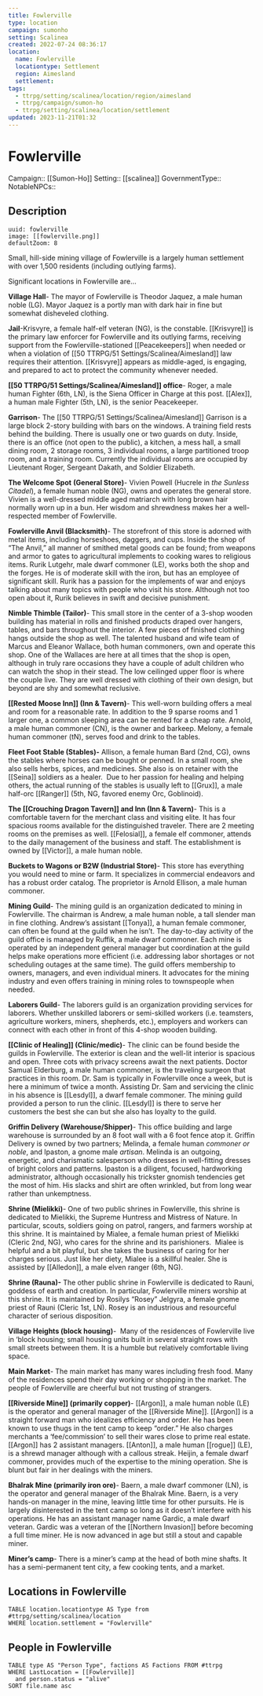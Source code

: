 ```yaml
---
title: Fowlerville
type: location
campaign: sumonho
setting: Scalinea
created: 2022-07-24 08:36:17
location:
  name: Fowlerville
  locationtype: Settlement
  region: Aimesland
  settlement: 
tags:
  - ttrpg/setting/scalinea/location/region/aimesland
  - ttrpg/campaign/sumon-ho
  - ttrpg/setting/scalinea/location/settlement
updated: 2023-11-21T01:32
---
```

# Fowlerville

Campaign:: [[Sumon-Ho]]
Setting:: [[scalinea]]
GovernmentType::
NotableNPCs::

## Description

```leaflet
uuid: fowlerville
image: [[fowlerville.png]]
defaultZoom: 8
```

Small, hill-side mining village of Fowlerville is a largely human settlement with over 1,500 residents (including outlying farms).

Significant locations in Fowlerville are…

**Village Hall**- The mayor of Fowlerville is Theodor Jaquez, a male human noble (LG). Mayor Jaquez is a portly man with dark hair in fine but somewhat disheveled clothing.

**Jail**-Krisvyre, a female half-elf veteran (NG), is the constable. [[Krisvyre]] is the primary law enforcer for Fowlerville and its outlying farms, receiving support from the Fowlerville-stationed [[Peacekeepers]] when needed or when a violation of [[50 TTRPG/51 Settings/Scalinea/Aimesland]] law requires their attention. [[Krisvyre]] appears as middle-aged, is engaging, and prepared to act to protect the community whenever needed.  

**[[50 TTRPG/51 Settings/Scalinea/Aimesland]] office**- Roger, a male human Fighter (6th, LN), is the Siena Officer in Charge at this post. [[Alex]], a human male Fighter (5th, LN), is the senior Peacekeeper. 

**Garrison**- The [[50 TTRPG/51 Settings/Scalinea/Aimesland]] Garrison is a large block 2-story building with bars on the windows. A training field rests behind the building. There is usually one or two guards on duty. Inside, there is an office (not open to the public), a kitchen, a mess hall, a small dining room, 2 storage rooms, 3 individual rooms, a large partitioned troop room, and a training room. Currently the individual rooms are occupied by Lieutenant Roger, Sergeant Dakath, and Soldier Elizabeth. 

**The Welcome Spot** **(General Store)**- Vivien Powell (Hucrele in _the Sunless Citadel_), a female human noble (NG), owns and operates the general store. Vivien is a well-dressed middle aged matriarch with long brown hair normally worn up in a bun. Her wisdom and shrewdness makes her a well-respected member of Fowlerville.

**Fowlerville Anvil (Blacksmith)**- The storefront of this store is adorned with metal items, including horseshoes, daggers, and cups. Inside the shop of “The Anvil,” all manner of smithed metal goods can be found; from weapons and armor to gates to agricultural implements to cooking wares to religious items. Rurik Lutgehr, male dwarf commoner (LE), works both the shop and the forges. He is of moderate skill with the iron, but has an employee of significant skill. Rurik has a passion for the implements of war and enjoys talking about many topics with people who visit his store. Although not too open about it, Rurik believes in swift and decisive punishment. 

**Nimble Thimble (Tailor)**- This small store in the center of a 3-shop wooden building has material in rolls and finished products draped over hangers, tables, and bars throughout the interior. A few pieces of finished clothing hangs outside the shop as well. The talented husband and wife team of Marcus and Eleanor Wallace, both human commoners, own and operate this shop. One of the Wallaces are here at all times that the shop is open, although in truly rare occasions they have a couple of adult children who can watch the shop in their stead. The low ceilinged upper floor is where the couple live. They are well dressed with clothing of their own design, but beyond are shy and somewhat reclusive.

**[[Rested Moose Inn]] (Inn & Tavern)**- This well-worn building offers a meal and room for a reasonable rate. In addition to the 9 sparse rooms and 1 larger one, a common sleeping area can be rented for a cheap rate. Arnold, a male human commoner (CN), is the owner and barkeep. Melony, a female human commoner (tN), serves food and drink to the tables.

**Fleet Foot Stable (Stables)-** Allison, a female human Bard (2nd, CG), owns the stables where horses can be bought or penned. In a small room, she also sells herbs, spices, and medicines. She also is on retainer with the [[Seina]] soldiers as a healer.  Due to her passion for healing and helping others, the actual running of the stables is usually left to [[Grux]], a male half-orc [[Ranger]] (5th, NG, favored enemy Orc, Goblinoid).     

**The [[Crouching Dragon Tavern]] and Inn (Inn & Tavern)**- This is a comfortable tavern for the merchant class and visiting elite. It has four spacious rooms available for the distinguished traveler. There are 2 meeting rooms on the premises as well. [[Felosial]], a female elf commoner, attends to the daily management of the business and staff. The establishment is owned by [[Victor]], a male human noble.

**Buckets to Wagons or B2W (Industrial Store)**- This store has everything you would need to mine or farm. It specializes in commercial endeavors and has a robust order catalog. The proprietor is Arnold Ellison, a male human commoner.

**Mining Guild**- The mining guild is an organization dedicated to mining in Fowlerville. The chairman is Andrew, a male human noble, a tall slender man in fine clothing. Andrew’s assistant [[Tonya]], a human female commoner, can often be found at the guild when he isn’t. The day-to-day activity of the guild office is managed by Ruffik, a male dwarf commoner. Each mine is operated by an independent general manager but coordination at the guild helps make operations more efficient (i.e. addressing labor shortages or not scheduling outages at the same time). The guild offers membership to owners, managers, and even individual miners. It advocates for the mining industry and even offers training in mining roles to townspeople when needed.

**Laborers Guild**- The laborers guild is an organization providing services for laborers. Whether unskilled laborers or semi-skilled workers (i.e. teamsters, agriculture workers, miners, shepherds, etc.), employers and workers can connect with each other in front of this 4-shop wooden building.   

**[[Clinic of Healing]] (Clinic/medic)**- The clinic can be found beside the guilds in Fowlerville. The exterior is clean and the well-lit interior is spacious and open. Three cots with privacy screens await the next patients. Doctor Samual Elderburg, a male human commoner, is the traveling surgeon that practices in this room. Dr. Sam is typically in Fowlerville once a week, but is here a minimum of twice a month. Assisting Dr. Sam and servicing the clinic in his absence is [[Lesdyl]], a dwarf female commoner. The mining guild provided a person to run the clinic. [[Lesdyl]] is there to serve her customers the best she can but she also has loyalty to the guild.

**Griffin Delivery (Warehouse/Shipper)**- This office building and large warehouse is surrounded by an 8 foot wall with a 6 foot fence atop it. Griffin Delivery is owned by two partners; Melinda, a female human *commoner or noble*, and Ipaston, a gnome male *artisan*. Melinda is an outgoing, energetic, and charismatic salesperson who dresses in well-fitting dresses of bright colors and patterns. Ipaston is a diligent, focused, hardworking administrator, although occasionally his trickster gnomish tendencies get the most of him. His slacks and shirt are often wrinkled, but from long wear rather than unkemptness.   

**Shrine (Mielikki)**- One of two public shrines in Fowlerville, this shrine is dedicated to Mielikki, the Supreme Huntress and Mistress of Nature. In particular, scouts, soldiers going on patrol, rangers, and farmers worship at this shrine. It is maintained by Mialee, a female human priest of Mielikki (Cleric 2nd, NG), who cares for the shrine and its parishioners.  Mialee is helpful and a bit playful, but she takes the business of caring for her charges serious. Just like her diety, Mialee is a skillful healer. She is assisted by [[Alledon]], a male elven ranger (6th, NG).

**Shrine (Rauna)-** The other public shrine in Fowlerville is dedicated to Rauni, goddess of earth and creation. In particular, Fowlerville miners worship at this shrine. It is maintained by Rosilys “Rosey” Jelgyra, a female gnome priest of Rauni (Cleric 1st, LN). Rosey is an industrious and resourceful character of serious disposition.

**Village Heights (block housing)**-  Many of the residences of Fowlerville live in ‘block housing; small housing units built in several straight rows with small streets between them. It is a humble but relatively comfortable living space. 

**Main Market**- The main market has many wares including fresh food. Many of the residences spend their day working or shopping in the market. The people of Fowlerville are cheerful but not trusting of strangers.

**[[Riverside Mine]] (primarily copper)**- [[Argon]], a male human noble (LE) is the operator and general manager of the [[Riverside Mine]]. [[Argon]] is a straight forward man who idealizes efficiency and order. He has been known to use thugs in the tent camp to keep “order.” He also charges merchants a ‘fee/commission’ to sell their wares close to prime real estate. [[Argon]] has 2 assistant managers. [[Anton]], a male human [[rogue]] (LE), is a shrewd manager although with a callous streak. Heijin, a female dwarf commoner, provides much of the expertise to the mining operation. She is blunt but fair in her dealings with the miners.

**Bhalrak Mine (primarily iron ore)**- Baern, a male dwarf commoner (LN), is the operator and general manager of the Bhalrak Mine. Baern, is a very hands-on manager in the mine, leaving little time for other pursuits. He is largely disinterested in the tent camp so long as it doesn’t interfere with his operations. He has an assistant manager name Gardic, a male dwarf veteran. Gardic was a veteran of the [[Northern Invasion]] before becoming a full time miner. He is now advanced in age but still a stout and capable miner.

**Miner’s camp**- There is a miner’s camp at the head of both mine shafts. It has a semi-permanent tent city, a few cooking tents, and a market.


## Locations in Fowlerville
```dataview
TABLE location.locationtype AS Type from #ttrpg/setting/scalinea/location
WHERE location.settlement = "Fowlerville"
```

## People in Fowlerville

```dataview
TABLE type AS "Person Type", factions AS Factions FROM #ttrpg 
WHERE LastLocation = [[Fowlerville]]
  and person.status = "alive"
SORT file.name asc
```
